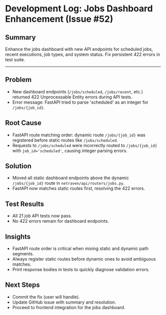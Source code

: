 # Development Log: Jobs Dashboard Enhancement (Issue #52)

## Summary
Enhance the jobs dashboard with new API endpoints for scheduled jobs, recent executions, job types, and system status. Fix persistent 422 errors in test suite.

---

## Problem
- New dashboard endpoints (`/jobs/scheduled`, `/jobs/recent`, etc.) returned 422 Unprocessable Entity errors during API tests.
- Error message: FastAPI tried to parse 'scheduled' as an integer for `/jobs/{job_id}`.

## Root Cause
- FastAPI route matching order: dynamic route `/jobs/{job_id}` was registered before static routes like `/jobs/scheduled`.
- Requests to `/jobs/scheduled` were incorrectly routed to `/jobs/{job_id}` with `job_id='scheduled'`, causing integer parsing errors.

## Solution
- Moved all static dashboard endpoints above the dynamic `/jobs/{job_id}` route in `netraven/api/routers/jobs.py`.
- FastAPI now matches static routes first, resolving the 422 errors.

## Test Results
- All 21 job API tests now pass.
- No 422 errors remain for dashboard endpoints.

## Insights
- FastAPI route order is critical when mixing static and dynamic path segments.
- Always register static routes before dynamic ones to avoid ambiguous matches.
- Print response bodies in tests to quickly diagnose validation errors.

## Next Steps
- Commit the fix (user will handle).
- Update GitHub issue with summary and resolution.
- Proceed to frontend integration for the jobs dashboard. 